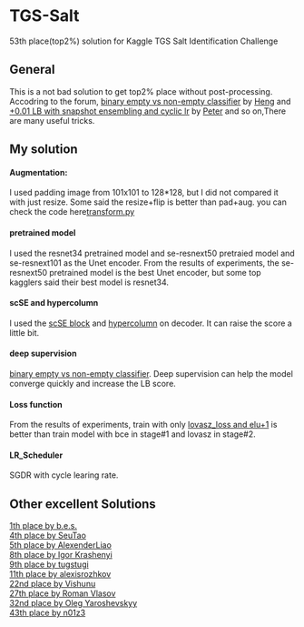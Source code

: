 # TGS-Salt
53th place(top2%) solution for Kaggle TGS Salt Identification Challenge

## General

This is a not bad solution to get top2% place without post-processing.  
Accodring to the forum, [binary empty vs non-empty classifier](https://www.kaggle.com/c/tgs-salt-identification-challenge/discussion/65933#latest-406444) by [Heng](https://www.kaggle.com/hengck23) and [+0.01 LB with snapshot ensembling and cyclic lr](https://www.kaggle.com/c/tgs-salt-identification-challenge/discussion/65347) by [Peter](https://www.kaggle.com/pestipeti) and so on,There are many useful tricks.

## My solution
#### Augmentation:
I used padding image from 101x101 to 128*128, but I did not compared it with just resize. Some said the resize+flip is better than pad+aug.
you can check the code here[transform.py](https://github.com/Gary-Deeplearning/TGS-Salt/blob/master/dataset/transform.py)

#### pretrained model
I used the resnet34 pretrained model and se-resnext50 pretraied model and se-resnext101 as the Unet encoder. From the results of experiments, the se-resnext50 pretrained model is the best Unet encoder, but some top kagglers said their best model is resnet34.

#### scSE and hypercolumn
I used the [scSE block](https://arxiv.org/pdf/1803.02579) and [hypercolumn](https://arxiv.org/abs/1411.5752) on decoder. It can raise the score a little bit.

#### deep supervision
[binary empty vs non-empty classifier](https://www.kaggle.com/c/tgs-salt-identification-challenge/discussion/65933#latest-406444). Deep supervision can help the model converge quickly and increase the LB score.

#### Loss function
From the results of experiments, train with only [lovasz_loss and elu+1](https://github.com/bermanmaxim/LovaszSoftmax) is better than train model with bce in stage#1 and lovasz in stage#2.

#### LR_Scheduler
SGDR with cycle learing rate.

## Other excellent Solutions
[1th place by b.e.s.](https://www.kaggle.com/c/tgs-salt-identification-challenge/discussion/69291#408213)<br>
[4th place by SeuTao](https://www.kaggle.com/c/tgs-salt-identification-challenge/discussion/69178)<br>
[5th place by AlexenderLiao](https://www.kaggle.com/c/tgs-salt-identification-challenge/discussion/69051)<br>
[8th place by Igor Krashenyi](https://www.kaggle.com/c/tgs-salt-identification-challenge/discussion/69220)<br>
[9th place by tugstugi](https://www.kaggle.com/c/tgs-salt-identification-challenge/discussion/69053#latest-406939)<br>
[11th place by alexisrozhkov](https://www.kaggle.com/c/tgs-salt-identification-challenge/discussion/69093)<br>
[22nd place by Vishunu](https://www.kaggle.com/c/tgs-salt-identification-challenge/discussion/69101#latest-407311)<br>
[27th place by Roman Vlasov](https://www.kaggle.com/c/tgs-salt-identification-challenge/discussion/69292#latest-408214)<br>
[32nd place by Oleg Yaroshevskyy](https://www.kaggle.com/c/tgs-salt-identification-challenge/discussion/69067)<br>
[43th place by n01z3](https://www.kaggle.com/c/tgs-salt-identification-challenge/discussion/69039)<br>
